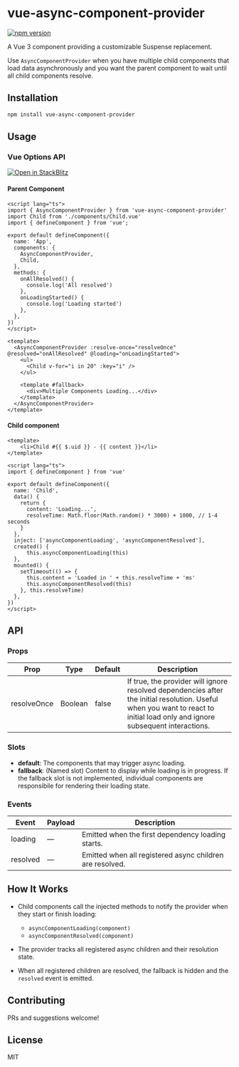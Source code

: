 # vue-async-component-provider

[![npm version](https://img.shields.io/npm/v/vue-async-component-provider)](https://npmjs.com/package/vue-async-component-provider)

A Vue 3 component providing a customizable Suspense replacement. 

Use `AsyncComponentProvider` when you have multiple child components that load data asynchronously and you want the parent component to wait until all child components resolve.

## Installation

```bash
npm install vue-async-component-provider
```

## Usage

### Vue Options API 

[![Open in StackBlitz](https://developer.stackblitz.com/img/open_in_stackblitz_small.svg)](https://stackblitz.com/github/antarasi/vue-async-component-provider/tree/main/examples/options-api?file=src%2FApp.vue)

#### Parent Component
```vue
<script lang="ts">
import { AsyncComponentProvider } from 'vue-async-component-provider'
import Child from './components/Child.vue'
import { defineComponent } from 'vue';

export default defineComponent({
  name: 'App',
  components: {
    AsyncComponentProvider,
    Child,
  },
  methods: {
    onAllResolved() {
      console.log('All resolved')
    },
    onLoadingStarted() {
      console.log('Loading started')
    },
  },
})
</script>

<template>
  <AsyncComponentProvider :resolve-once="resolveOnce" @resolved="onAllResolved" @loading="onLoadingStarted">
    <ul>
      <Child v-for="i in 20" :key="i" />
    </ul>

    <template #fallback>
      <div>Multiple Components Loading...</div>
    </template> 
  </AsyncComponentProvider>
</template>

```

#### Child component
```vue
<template>
    <li>Child #{{ $.uid }} - {{ content }}</li>
</template>

<script lang="ts">
import { defineComponent } from 'vue'

export default defineComponent({
  name: 'Child',
  data() {
    return {
      content: 'Loading...',
      resolveTime: Math.floor(Math.random() * 3000) + 1000, // 1-4 seconds
    }
  },
  inject: ['asyncComponentLoading', 'asyncComponentResolved'],
  created() {
      this.asyncComponentLoading(this)
  },
  mounted() {
    setTimeout(() => {
      this.content = 'Loaded in ' + this.resolveTime + 'ms'
      this.asyncComponentResolved(this)
    }, this.resolveTime)
  },
})
</script>
```

## API

### Props

| Prop         | Type    | Default | Description                                                                 |
|--------------|---------|---------|-----------------------------------------------------------------------------|
| resolveOnce  | Boolean | false   | If true, the provider will ignore resolved dependencies after the initial resolution. Useful when you want to react to initial load only and ignore subsequent interactions. |

### Slots

- **default**: The components that may trigger async loading.
- **fallback**: (Named slot) Content to display while loading is in progress. If the fallback slot is not implemented, individual components are responsibile for rendering their loading state.

### Events

| Event     | Payload | Description                                 |
|-----------|---------|---------------------------------------------|
| loading   | —       | Emitted when the first dependency loading starts.                |
| resolved  | —       | Emitted when all registered async children are resolved. |

## How It Works

- Child components call the injected methods to notify the provider when they start or finish loading:
  - `asyncComponentLoading(component)`
  - `asyncComponentResolved(component)`

- The provider tracks all registered async children and their resolution state.
- When all registered children are resolved, the fallback is hidden and the `resolved` event is emitted.

## Contributing

PRs and suggestions welcome!

## License

MIT

